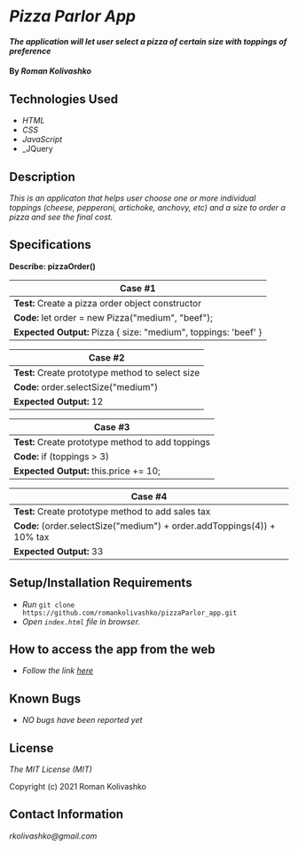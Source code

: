 # _Pizza Parlor App_

#### _The application will let user select a pizza of certain size with toppings of preference_

#### By _**Roman Kolivashko**_

## Technologies Used

* _HTML_
* _CSS_
* _JavaScript_
* _JQuery

## Description

_This is an applicaton that helps user choose one or more individual toppings (cheese, pepperoni, artichoke, anchovy, etc) and a size to order a pizza and see the final cost._

## Specifications

**Describe: pizzaOrder()**

|  **Case #1** |
|---|
| **Test:** Create a pizza order object constructor  |
|  **Code:** let order = new Pizza("medium", "beef"); |  
|  **Expected Output:** Pizza { size: "medium", toppings: 'beef' } |  

|  **Case #2** |
|---|
| **Test:** Create prototype method to select size |
|  **Code:** order.selectSize("medium") |  
|  **Expected Output:** 12 | 

|  **Case #3** |
|---|
| **Test:** Create prototype method to add toppings |
|  **Code:** if (toppings > 3) |  
|  **Expected Output:** this.price += 10; | 

|  **Case #4** |
|---|
| **Test:** Create prototype method to add sales tax |
|  **Code:** (order.selectSize("medium") + order.addToppings(4)) + 10% tax |  
|  **Expected Output:** 33 | 

## Setup/Installation Requirements

* _Run_ `git clone https://github.com/romankolivashko/pizzaParlor_app.git`
* _Open `index.html` file in browser._

## How to access the app from the web
* _Follow the link [here](https://romankolivashko.github.io/app_name/)_ 

## Known Bugs

* _NO bugs have been reported yet_

## License

_The MIT License (MIT)_

Copyright (c) 2021 Roman Kolivashko

## Contact Information

_rkolivashko@gmail.com_